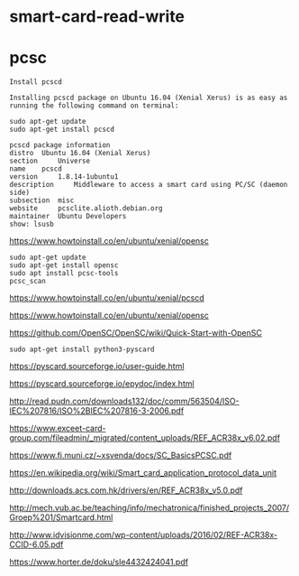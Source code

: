 # smart-card-read-write

# pcsc
```
Install pcscd

Installing pcscd package on Ubuntu 16.04 (Xenial Xerus) is as easy as running the following command on terminal:

sudo apt-get update
sudo apt-get install pcscd

pcscd package information
distro 	Ubuntu 16.04 (Xenial Xerus)
section 	Universe
name 	pcscd
version 	1.8.14-1ubuntu1
description 	Middleware to access a smart card using PC/SC (daemon side)
subsection 	misc
website 	pcsclite.alioth.debian.org
maintainer 	Ubuntu Developers
show: lsusb
```
https://www.howtoinstall.co/en/ubuntu/xenial/opensc
```
sudo apt-get update
sudo apt-get install opensc
sudo apt install pcsc-tools
pcsc_scan
```
https://www.howtoinstall.co/en/ubuntu/xenial/pcscd

https://www.howtoinstall.co/en/ubuntu/xenial/opensc

https://github.com/OpenSC/OpenSC/wiki/Quick-Start-with-OpenSC

```
sudo apt-get install python3-pyscard
```
https://pyscard.sourceforge.io/user-guide.html

https://pyscard.sourceforge.io/epydoc/index.html

http://read.pudn.com/downloads132/doc/comm/563504/ISO-IEC%207816/ISO%2BIEC%207816-3-2006.pdf

https://www.exceet-card-group.com/fileadmin/_migrated/content_uploads/REF_ACR38x_v6.02.pdf

https://www.fi.muni.cz/~xsvenda/docs/SC_BasicsPCSC.pdf

https://en.wikipedia.org/wiki/Smart_card_application_protocol_data_unit

http://downloads.acs.com.hk/drivers/en/REF_ACR38x_v5.0.pdf

http://mech.vub.ac.be/teaching/info/mechatronica/finished_projects_2007/Groep%201/Smartcard.html

http://www.idvisionme.com/wp-content/uploads/2016/02/REF-ACR38x-CCID-6.05.pdf

https://www.horter.de/doku/sle4432424041.pdf

